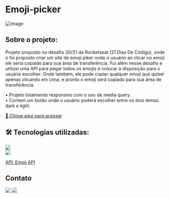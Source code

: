# Emoji-picker

![image](https://user-images.githubusercontent.com/105132452/198699660-09216962-8476-40ab-b5ed-3f6d471d2394.png)

## Sobre o projeto:

Projeto proposto no desafio 20/21 da Rocketseat (21 Dias De Código), onde o foi proposto criar um site de emoji piker onde o usuário ao clicar no emoji ele seria copiado para sua área de transferência. 
Fui além nesse desafio e utilizei uma API para pegar todos os emojis e colocar à disposição para o usuário escolher. Onde também, ele pode copiar qualquer emoji que quiser apenas clicando em cima, e pronto o emoji será copiado para sua área de transferência. 

• Projeto totalmente responsivo com o uso de media query. <br>
• Contem um botão onde o usuário poderá escolher entre os dois temas: dark e light. 


[🔗 Clique aqui para acessar](https://andersonrodrigs.github.io/Emoji-picker/)

## 🛠 Tecnologias utilizadas:

<div display="block">
<img src="https://img.shields.io/badge/HTML5-E34F26?style=for-the-badge&logo=html5&logoColor=white" alt=""> <br>
<img src="https://img.shields.io/badge/CSS3-1572B6?style=for-the-badge&logo=css3&logoColor=white" alt=""> <br>
<img src="https://img.shields.io/badge/JavaScript-F7DF1E?style=for-the-badge&logo=javascript&logoColor=black" /> <br>
<img src="https://img.shields.io/badge/jQuery-0769AD?style=for-the-badge&logo=jquery&logoColor=white">
</div>

[API: Emoji API](https://emoji-api.com/)

<!--# Autor:-->
## Contato
<a href="https://www.linkedin.com/in/anderson-r-souza" target="_blank"><img src="https://img.shields.io/badge/-LinkedIn-%230077B5?style=for-the-badge&logo=linkedin&logoColor=white" target="_blank"></a> 
<a href = "mailto:anderson.rodriguesouz@gmail.com"><img src="https://img.shields.io/badge/-Gmail-%23333?style=for-the-badge&logo=gmail&logoColor=white" target="_blank"></a>

